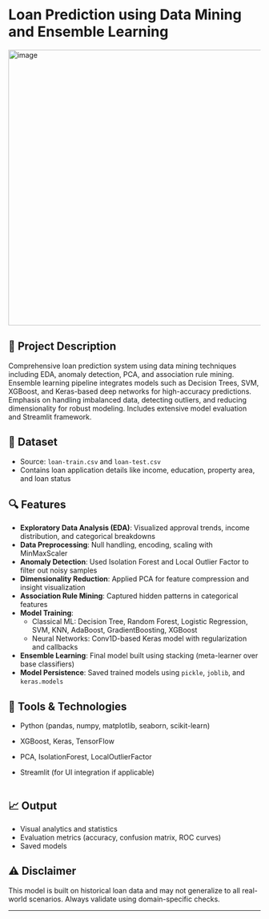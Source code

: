 # Loan Prediction using Data Mining and Ensemble Learning
<img width="550" alt="image" src="https://github.com/user-attachments/assets/ccac858d-46ea-46ee-90b5-85470b4cc9a1" />

## 📌 Project Description
Comprehensive loan prediction system using data mining techniques including EDA, anomaly detection, PCA, and association rule mining. Ensemble learning pipeline integrates models such as Decision Trees, SVM, XGBoost, and Keras-based deep networks for high-accuracy predictions. Emphasis on handling imbalanced data, detecting outliers, and reducing dimensionality for robust modeling. Includes extensive model evaluation and Streamlit framework.

## 🧾 Dataset
- Source: `loan-train.csv` and `loan-test.csv`
- Contains loan application details like income, education, property area, and loan status

## 🔍 Features
- **Exploratory Data Analysis (EDA)**: Visualized approval trends, income distribution, and categorical breakdowns
- **Data Preprocessing**: Null handling, encoding, scaling with MinMaxScaler
- **Anomaly Detection**: Used Isolation Forest and Local Outlier Factor to filter out noisy samples
- **Dimensionality Reduction**: Applied PCA for feature compression and insight visualization
- **Association Rule Mining**: Captured hidden patterns in categorical features
- **Model Training**:
  - Classical ML: Decision Tree, Random Forest, Logistic Regression, SVM, KNN, AdaBoost, GradientBoosting, XGBoost
  - Neural Networks: Conv1D-based Keras model with regularization and callbacks
- **Ensemble Learning**: Final model built using stacking (meta-learner over base classifiers)
- **Model Persistence**: Saved trained models using `pickle`, `joblib`, and `keras.models`

## 🧰 Tools & Technologies
- Python (pandas, numpy, matplotlib, seaborn, scikit-learn)
- XGBoost, Keras, TensorFlow
- PCA, IsolationForest, LocalOutlierFactor
- Streamlit (for UI integration if applicable)


    ```

## 📈 Output
- Visual analytics and statistics
- Evaluation metrics (accuracy, confusion matrix, ROC curves)
- Saved models

## ⚠️ Disclaimer
This model is built on historical loan data and may not generalize to all real-world scenarios. Always validate using domain-specific checks.

---

